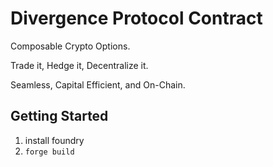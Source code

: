 # Divergence Protocol Contract

Composable Crypto Options.

Trade it, Hedge it, Decentralize it.

Seamless, Capital Efficient, and On-Chain.

## Getting Started
1. install foundry
2. `forge build`

